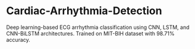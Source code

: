 # Cardiac-Arrhythmia-Detection
Deep learning-based ECG arrhythmia classification using CNN, LSTM, and CNN-BiLSTM architectures. Trained on MIT-BIH dataset with 98.71% accuracy.

